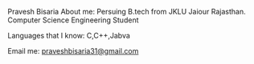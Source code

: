 Pravesh Bisaria
About me:
Persuing B.tech  from JKLU Jaiour Rajasthan.
Computer Science Engineering Student

Languages that I know:
C,C++,Jabva

Email me: praveshbisaria31@gmail.com
